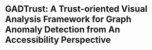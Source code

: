 # GADTrust: A Trust-oriented Visual Analysis Framework for Graph Anomaly Detection from An Accessibility Perspective
